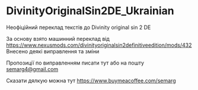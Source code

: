 # DivinityOriginalSin2DE_Ukrainian
Неофіційний переклад текстів до Divinity original sin 2 DE

За основу взято машинний переклад від https://www.nexusmods.com/divinityoriginalsin2definitiveedition/mods/432
Внесено деякі виправлення та зміни

Пропозиції по виправленням писати тут або на пошту 	semarg4@gmail.com

Сказати дялкую можна тут https://www.buymeacoffee.com/semarg
